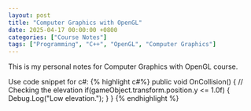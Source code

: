 ```yaml
---
layout: post
title: "Computer Graphics with OpenGL"
date: 2025-04-17 00:00:00 +0800
categories: ["Course Notes"] 
tags: ["Programming", "C++", "OpenGL", "Computer Graphics"]
---
```


This is my personal notes for Computer Graphics with OpenGL course. 

Use code snippet for c#: 
{% highlight c#%}
public void OnCollision() 
{
  // Checking the elevation
  if(gameObject.transform.position.y <= 1.0f) 
  {
    Debug.Log("Low elevation.");
  }
}
{% endhighlight %}